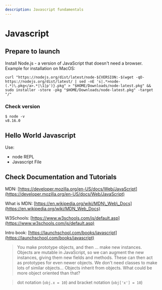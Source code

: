 ```yaml
---
description: Javascript fundamentals
---
```


# Javascript

## Prepare to launch

Install Node.js - a version of JavaScript that doesn't need a browser. Example for installation on MacOS:

```text
curl "https://nodejs.org/dist/latest/node-${VERSION:-$(wget -qO- https://nodejs.org/dist/latest/ | sed -nE 's|.*>node-(.*)\.pkg</a>.*|\1|p')}.pkg" > "$HOME/Downloads/node-latest.pkg" && sudo installer -store -pkg "$HOME/Downloads/node-latest.pkg" -target "/"
```

### Check version

```text
$ node -v
v8.16.0
```

## Hello World Javascript

Use:

* node REPL
* Javascript File

## Check Documentation and Tutorials

MDN: [https://developer.mozilla.org/en-US/docs/Web/JavaScript](https://developer.mozilla.org/en-US/docs/Web/JavaScript)

What is MDN: [https://en.wikipedia.org/wiki/MDN\_Web\_Docs](https://en.wikipedia.org/wiki/MDN_Web_Docs)

W3Schools: [https://www.w3schools.com/js/default.asp](https://www.w3schools.com/js/default.asp)

Intro book: [https://launchschool.com/books/javascript](https://launchschool.com/books/javascript)

> You make prototype objects, and then … make new instances. Objects are mutable in JavaScript, so we can augment the new instances, giving them new fields and methods. These can then act as prototypes for even newer objects. We don't need classes to make lots of similar objects… Objects inherit from objects. What could be more object oriented than that?

> dot notation \(`obj.x = 10`\) and bracket notation \(`obj['x'] = 10`\)



